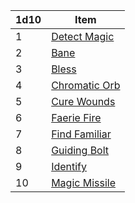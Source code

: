 | 1d10  | Item                                                              |
| --- | ----------------------------------------------------------------- |
| 1   | [Detect Magic](https://5e.tools/spells.html#detect%20magic_phb)   |
| 2   | [Bane](https://5e.tools/spells.html#bane_phb)                     |
| 3   | [Bless](https://5e.tools/spells.html#bless_phb)                   |
| 4   | [Chromatic Orb](https://5e.tools/spells.html#chromatic%20orb_phb) |
| 5   | [Cure Wounds](https://5e.tools/spells.html#cure%20wounds_phb)     |
| 6   | [Faerie Fire](https://5e.tools/spells.html#faerie%20fire_phb)     |
| 7   | [Find Familiar](https://5e.tools/spells.html#find%20familiar_phb) |
| 8   | [Guiding Bolt](https://5e.tools/spells.html#guiding%20bolt_phb)   |
| 9   | [Identify](https://5e.tools/spells.html#identify_phb)             |
| 10  | [Magic Missile](https://5e.tools/spells.html#magic%20missile_phb) |
